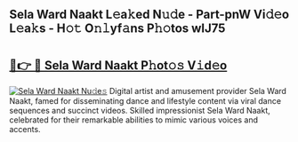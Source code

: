 ## Sela Ward Naakt L𝚎a𝚔ed N𝚞𝚍e - Part-pnW Vi𝚍𝚎o L𝚎a𝚔s - H𝚘𝚝 O𝚗𝚕yf𝚊ns P𝚑𝚘tos wIJ75

# <h2><a href="http://kf7zky.oniu.top/?m=Sela+Ward+Naakt">🔗👉 🔴 Sela Ward Naakt P𝚑ot𝚘𝚜 V𝚒d𝚎o</a></h2>

[![Sela Ward Naakt Nu𝚍e𝚜](https://i.imgur.com/0qMVB7G.gif)](http://kf7zky.oniu.top/?m=Sela+Ward+Naakt)
Digital artist and amusement provider Sela Ward Naakt, famed for disseminating dance and lifestyle content via viral dance sequences and succinct videos. Skilled impressionist Sela Ward Naakt, celebrated for their remarkable abilities to mimic various voices and accents.  

